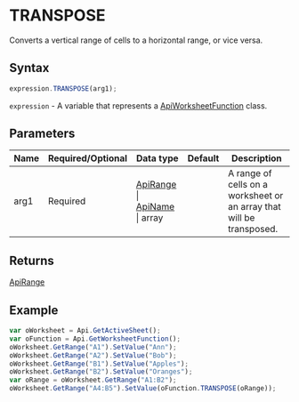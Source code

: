 # TRANSPOSE

Converts a vertical range of cells to a horizontal range, or vice versa.

## Syntax

```javascript
expression.TRANSPOSE(arg1);
```

`expression` - A variable that represents a [ApiWorksheetFunction](../ApiWorksheetFunction.md) class.

## Parameters

| **Name** | **Required/Optional** | **Data type** | **Default** | **Description** |
| ------------- | ------------- | ------------- | ------------- | ------------- |
| arg1 | Required | [ApiRange](../../ApiRange/ApiRange.md) \| [ApiName](../../ApiName/ApiName.md) \| array |  | A range of cells on a worksheet or an array that will be transposed. |

## Returns

[ApiRange](../../ApiRange/ApiRange.md)

## Example



```javascript editor-xlsx
var oWorksheet = Api.GetActiveSheet();
var oFunction = Api.GetWorksheetFunction();
oWorksheet.GetRange("A1").SetValue("Ann");
oWorksheet.GetRange("A2").SetValue("Bob");
oWorksheet.GetRange("B1").SetValue("Apples");
oWorksheet.GetRange("B2").SetValue("Oranges");
var oRange = oWorksheet.GetRange("A1:B2");
oWorksheet.GetRange("A4:B5").SetValue(oFunction.TRANSPOSE(oRange));
```
